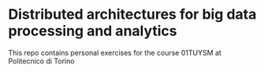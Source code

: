 # Distributed architectures for big data processing and analytics 
This repo contains personal exercises for the course 01TUYSM at Politecnico di Torino
